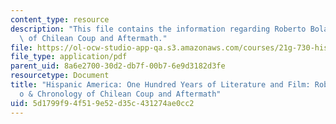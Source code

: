 ```yaml
---
content_type: resource
description: "This file contains the information regarding Roberto Bola\xF1o & Chronology\
  \ of Chilean Coup and Aftermath."
file: https://ol-ocw-studio-app-qa.s3.amazonaws.com/courses/21g-730-hispanic-america-one-hundred-years-of-literature-and-film-spring-2014/5d1799f94f519e52d35c431274ae0cc2_MIT21G_730S14_Bolano_Coup.pdf
file_type: application/pdf
parent_uid: 8a6e2700-30d2-db7f-00b7-6e9d3182d3fe
resourcetype: Document
title: "Hispanic America: One Hundred Years of Literature and Film: Roberto Bola\xF1\
  o & Chronology of Chilean Coup and Aftermath"
uid: 5d1799f9-4f51-9e52-d35c-431274ae0cc2
---
```

